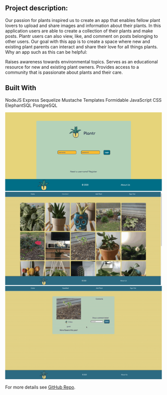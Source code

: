 

## Project description:
Our passion for plants inspired us to create an app that enables fellow plant lovers to upload and share images and information about their plants. In this application users are able to create a collection of their plants and make posts. Plantr users can also view, like, and comment on posts belonging to other users. Our goal with this app is to create a space where new and existing plant parents can interact and share their love for all things plants.
Why an app such as this can be helpful:

Raises awareness towards environmental topics.
Serves as an educational resource for new and existing plant owners.
Provides access to a community that is passionate about plants and their care.

## Built With
NodeJS
Express
Sequelize
Mustache Templates
Formidable
JavaScript
CSS
ElephantSQL
PostgreSQL



<img src="images/plantr.png?raw=true"/>


<img src="images/Newsfeed.png?raw=true"/>


<img src="images/comment-like.png?raw=true"/>


For more details see [GitHub Repo](https://github.com/cristinahdz29/Plantr/).
